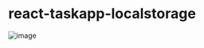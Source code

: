 # react-taskapp-localstorage
![image](https://user-images.githubusercontent.com/95048921/180620503-fa75d342-2915-4d2f-83cd-b6ae5824211c.png)
